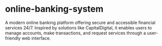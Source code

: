 # online-banking-system
A modern online banking platform offering secure and accessible financial services 24/7. Inspired by solutions like CapitalDigital, it enables users to manage accounts, make transactions, and request services through a user-friendly web interface.
